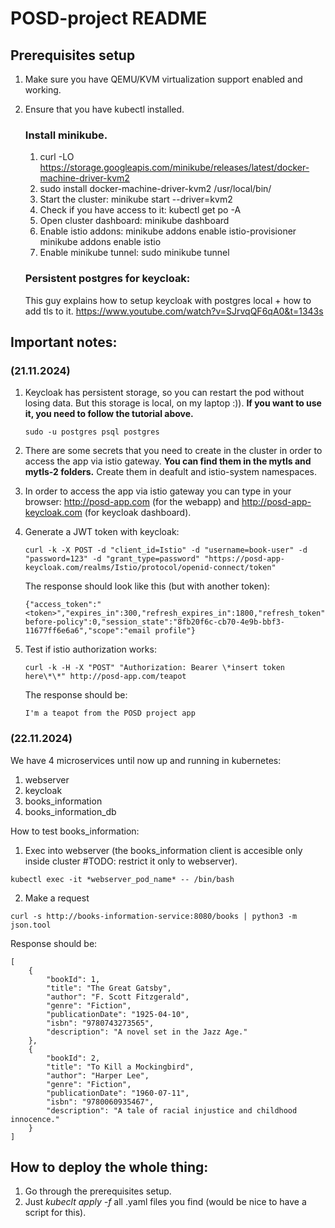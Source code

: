 # POSD-project README

## Prerequisites setup

1. Make sure you have QEMU/KVM virtualization support enabled and working.
2. Ensure that you have kubectl installed.

   ### Install minikube.

   1. curl -LO https://storage.googleapis.com/minikube/releases/latest/docker-machine-driver-kvm2
   2. sudo install docker-machine-driver-kvm2 /usr/local/bin/
   3. Start the cluster: minikube start --driver=kvm2
   4. Check if you have access to it: kubectl get po -A
   5. Open cluster dashboard: minikube dashboard
   6. Enable istio addons: minikube addons enable istio-provisioner minikube addons enable istio
   7. Enable minikube tunnel: sudo minikube tunnel

   ### Persistent postgres for keycloak:

   This guy explains how to setup keycloak with postgres local + how to add tls to it.
   https://www.youtube.com/watch?v=SJrvqQF6qA0&t=1343s

## Important notes:

### (21.11.2024)

1. Keycloak has persistent storage, so you can restart the pod without losing data. But this storage is local, on my laptop :)).
   **If you want to use it, you need to follow the tutorial above.**
   ```
   sudo -u postgres psql postgres
   ```
2. There are some secrets that you need to create in the cluster in order to access the app via istio gateway.
   **You can find them in the mytls and mytls-2 folders.**
   Create them in deafult and istio-system namespaces.
3. In order to access the app via istio gateway you can type in your browser: http://posd-app.com (for the webapp) and http://posd-app-keycloak.com (for keycloak dashboard).
4. Generate a JWT token with keycloak:

   ```
   curl -k -X POST -d "client_id=Istio" -d "username=book-user" -d "password=123" -d "grant_type=password" "https://posd-app-keycloak.com/realms/Istio/protocol/openid-connect/token"
   ```

   The response should look like this (but with another token):

   ```
   {"access_token":"<token>","expires_in":300,"refresh_expires_in":1800,"refresh_token":"****","token_type":"Bearer","not-before-policy":0,"session_state":"8fb20f6c-cb70-4e9b-bbf3-11677ff6e6a6","scope":"email profile"}
   ```

5. Test if istio authorization works:

   ```
   curl -k -H -X "POST" "Authorization: Bearer \*insert token here\*\*" http://posd-app.com/teapot
   ```

   The response should be:

   ```
   I'm a teapot from the POSD project app
   ```

### (22.11.2024)

We have 4 microservices until now up and running in kubernetes:

1. webserver
2. keycloak
3. books_information
4. books_information_db

How to test books_information:

1. Exec into webserver (the books_information client is accesible only inside cluster #TODO: restrict it only to webserver).

```
kubectl exec -it *webserver_pod_name* -- /bin/bash
```

2. Make a request

```
curl -s http://books-information-service:8080/books | python3 -m json.tool
```

Response should be:

```
[
    {
        "bookId": 1,
        "title": "The Great Gatsby",
        "author": "F. Scott Fitzgerald",
        "genre": "Fiction",
        "publicationDate": "1925-04-10",
        "isbn": "9780743273565",
        "description": "A novel set in the Jazz Age."
    },
    {
        "bookId": 2,
        "title": "To Kill a Mockingbird",
        "author": "Harper Lee",
        "genre": "Fiction",
        "publicationDate": "1960-07-11",
        "isbn": "9780060935467",
        "description": "A tale of racial injustice and childhood innocence."
    }
]
```

## How to deploy the whole thing:

1. Go through the prerequisites setup.
2. Just _kubeclt apply -f_ all .yaml files you find (would be nice to have a script for this).
